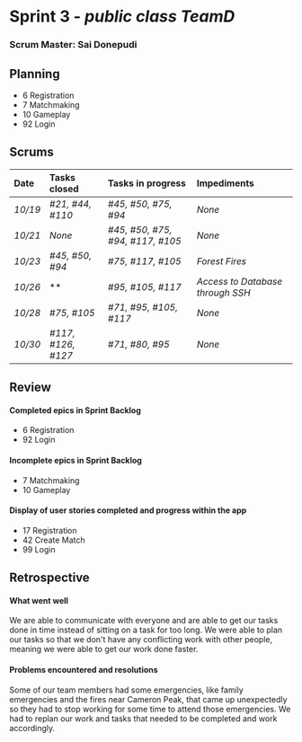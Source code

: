 # Sprint 3 - *public class TeamD*

### Scrum Master: Sai Donepudi

## Planning
- 6 Registration
- 7 Matchmaking
- 10 Gameplay
- 92 Login

## Scrums

| Date | Tasks closed  | Tasks in progress | Impediments |
| :--- | :--- | :--- | :--- |
| *10/19* | *#21, #44, #110* | *#45, #50, #75, #94* | *None* |
| *10/21* | *None* | *#45, #50, #75, #94, #117, #105* | *None* |
| *10/23* | *#45, #50, #94* | *#75, #117, #105* | *Forest Fires* |
| *10/26* | ** | *#95, #105, #117* | *Access to Database through SSH* |
| *10/28* | *#75, #105* | *#71, #95, #105, #117* | *None* |
| *10/30* | *#117, #126, #127* | *#71, #80, #95* | *None* |

## Review

#### Completed epics in Sprint Backlog
- 6 Registration
- 92 Login

#### Incomplete epics in Sprint Backlog 
- 7 Matchmaking
- 10 Gameplay

#### Display of user stories completed and progress within the app
- 17 Registration
- 42 Create Match
- 99 Login

## Retrospective

#### What went well
We are able to communicate with everyone and are able to get our tasks done in time instead of sitting on a task for too long. We were able to plan our tasks so that we don't have any conflicting work with other people, meaning we were able to get our work done faster.

#### Problems encountered and resolutions
Some of our team members had some emergencies, like family emergencies and the fires near Cameron Peak, that came up unexpectedly so they had to stop working for some time to attend those emergencies. We had to replan our work and tasks that needed to be completed and work accordingly. 
